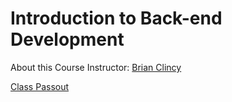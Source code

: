 # Introduction to Back-end Development

About this Course
Instructor:  [Brian Clincy](https://brianclincy.com)

[Class Passout](Intro_to_be_dev.pdf)
